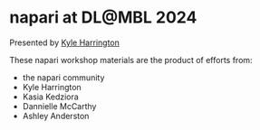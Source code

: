 # napari at DL@MBL 2024

Presented by [Kyle Harrington](https://kyleharrington.com)

These napari workshop materials are the product of efforts from:
- the napari community
- Kyle Harrington
- Kasia Kedziora
- Dannielle McCarthy
- Ashley Anderston

